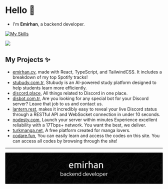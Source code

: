 
# Hello 👋 
- I'm **Emirhan**, a backend developer.

[![My Skills](https://skillicons.dev/icons?theme=dark&i=js,ts,py,html,css,go,rust,vscode,tailwind,github,nextjs,react,mongodb,nodejs,bun)](https://skillicons.dev)

<img src="https://komarev.com/ghpvc/?username=xrenata&color=15171a">
  
## My Projects ✨

- [emirhan.cv](https://emirhan.cv), made with React, TypeScript, and TailwindCSS. It includes a breakdown of my top Spotify tracks!
- [stubudy.com.tr](beta.stubudy.com.tr), Stubudy is an AI-powered study platform designed to help students learn more efficiently.
- [discord.place](https://discord.place), All things related to Discord in one place.
- [disbot.com.tr](https://disbot.com.tr), Are you looking for any special bot for your Discord server? Leave that job to us and contact us.
- [lantern.rest](https://lantern.rest), makes it incredibly easy to reveal your live Discord status through a RESTful API and WebSocket connection in under 10 seconds.
- [nodesty.com](https://nodesty.com), Launch your server within minutes Experience excellent reliability with a 17Tbps+ network. You want the best, we deliver.
- [turkmanga.net](https://turkmanga.net), A free platform created for manga lovers.
- [codare.fun](https://codare.fun), You can easily learn and access the codes on this site. You can access all codes by browsing through the site!
--------
![Image](./github-header-image%20(3).png)

